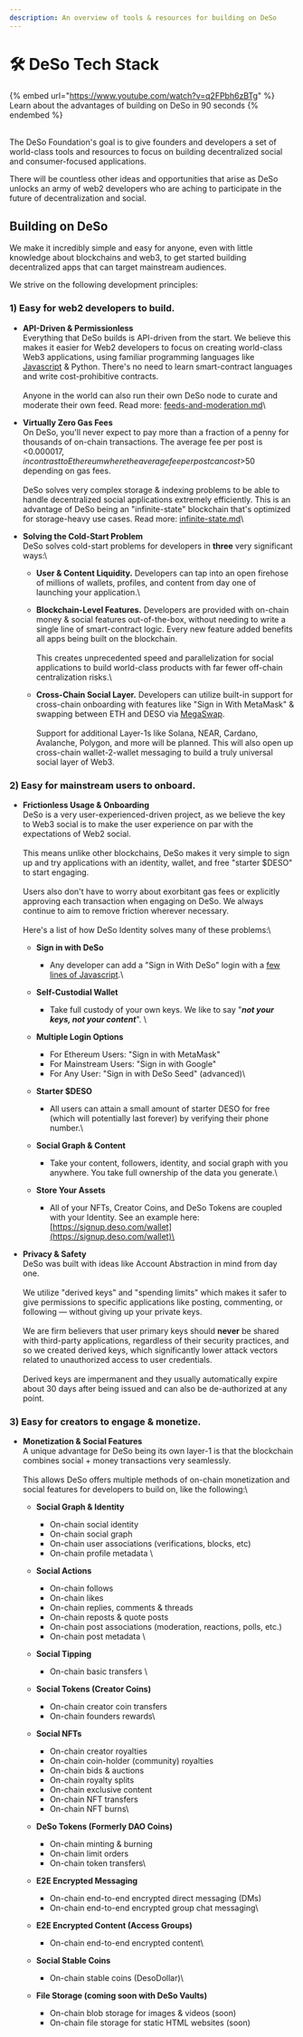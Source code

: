 ```yaml
---
description: An overview of tools & resources for building on DeSo
---
```


# 🛠 DeSo Tech Stack

{% embed url="https://www.youtube.com/watch?v=q2FPbh6zBTg" %}
Learn about the advantages of building on DeSo in 90 seconds
{% endembed %}

\
The DeSo Foundation's goal is to give founders and developers a set of world-class tools and resources to focus on building decentralized social and consumer-focused applications.

There will be countless other ideas and opportunities that arise as DeSo unlocks an army of web2 developers who are aching to participate in the future of decentralization and social.&#x20;

## Building on DeSo

We make it incredibly simple and easy for anyone, even with little knowledge about blockchains and web3, to get started building decentralized apps that can target mainstream audiences.

We strive on the following development principles:

### **1) Easy for web2 developers to build.**

* **API-Driven & Permissionless**\
  Everything that DeSo builds is API-driven from the start. We believe this makes it easier for Web2 developers to focus on creating world-class Web3 applications, using familiar programming languages like [Javascript](deso-frontend/exchange-listing-api.md) & Python. There's no need to learn smart-contract languages and write cost-prohibitive contracts.\
  \
  Anyone in the world can also run their own DeSo node to curate and moderate their own feed. Read more: [feeds-and-moderation.md](deso-features/feeds-and-moderation.md "mention")\

* **Virtually Zero Gas Fees**\
  On DeSo, you'll never expect to pay more than a fraction of a penny for thousands of on-chain transactions. The average fee per post is <$0.000017, in contrast to Ethereum where the average fee per post can cost >$50 depending on gas fees.\
  \
  DeSo solves very complex storage & indexing problems to be able to handle decentralized social applications extremely efficiently. This is an advantage of DeSo being an "infinite-state" blockchain that's optimized for storage-heavy use cases. Read more: [infinite-state.md](deso-blockchain/infinite-state.md "mention")\

* **Solving the Cold-Start Problem**\
  DeSo solves cold-start problems for developers in **three** very significant ways:\

  * **User & Content Liquidity.** Developers can tap into an open firehose of millions of wallets, profiles, and content from day one of launching your application.\

  * **Blockchain-Level Features.** Developers are provided with on-chain money & social features out-of-the-box, without needing to write a single line of smart-contract logic. Every new feature added benefits all apps being built on the blockchain.\
    \
    This creates unprecedented speed and parallelization for social applications to build world-class products with far fewer off-chain centralization risks.\

  * **Cross-Chain Social Layer.** Developers can utilize built-in support for cross-chain onboarding with features like "Sign in With MetaMask" & swapping between ETH and DESO via [MegaSwap](https://megaswap.xyz/).\
    \
    Support for additional Layer-1s like Solana, NEAR, Cardano, Avalanche, Polygon, and more will be planned. This will also open up cross-chain wallet-2-wallet messaging to build a truly universal social layer of Web3.

### **2) Easy for mainstream users to onboard.**

* **Frictionless Usage & Onboarding**\
  DeSo is a very user-experienced-driven project, as we believe the key to Web3 social is to make the user experience on par with the expectations of Web2 social.\
  \
  This means unlike other blockchains, DeSo makes it very simple to sign up and try applications with an identity, wallet, and free "starter $DESO" to start engaging.\
  \
  Users also don't have to worry about exorbitant gas fees or explicitly approving each transaction when engaging on DeSo. We always continue to aim to remove friction wherever necessary.\
  \
  Here's a list of how DeSo Identity solves many of these problems:\

  * **Sign in with DeSo**
    * Any developer can add a "Sign in With DeSo" login with a [few lines of Javascript](deso-frontend/exchange-listing-api.md).\

  * **Self-Custodial Wallet**
    * Take full custody of your own keys. We like to say "_**not your keys, not your content**_". \

  * **Multiple Login Options**
    * For Ethereum Users: "Sign in with MetaMask"
    * For Mainstream Users: "Sign in with Google"
    * For Any User: "Sign in with DeSo Seed" (advanced)\

  * **Starter $DESO**
    * All users can attain a small amount of starter DESO for free (which will potentially last forever) by verifying their phone number.\

  * **Social Graph & Content**
    * Take your content, followers, identity, and social graph with you anywhere. You take full ownership of the data you generate.\

  * **Store Your Assets**
    * All of your NFTs, Creator Coins, and DeSo Tokens are coupled with your Identity. See an example here: [https://signup.deso.com/wallet](https://signup.deso.com/wallet)\

* **Privacy & Safety**\
  DeSo was built with ideas like Account Abstraction in mind from day one. \
  \
  We utilize "derived keys" and "spending limits" which makes it safer to give permissions to specific applications like posting, commenting, or following — without giving up your private keys.\
  \
  We are firm believers that user primary keys should **never** be shared with third-party applications, regardless of their security practices, and so we created derived keys, which significantly lower attack vectors related to unauthorized access to user credentials.\
  \
  Derived keys are impermanent and they usually automatically expire about 30 days after being issued and can also be de-authorized at any point.

### **3) Easy for creators to engage & monetize.**

* **Monetization & Social Features**\
  A unique advantage for DeSo being its own layer-1 is that the blockchain combines social + money transactions very seamlessly.\
  \
  This allows DeSo offers multiple methods of on-chain monetization and social features for developers to build on, like the following:\

  * **Social Graph & Identity**
    * On-chain social identity
    * On-chain social graph
    * On-chain user associations (verifications, blocks, etc)
    * On-chain profile metadata \

  * **Social Actions**
    * On-chain follows
    * On-chain likes
    * On-chain replies, comments & threads
    * On-chain reposts & quote posts
    * On-chain post associations (moderation, reactions, polls, etc.)
    * On-chain post metadata \

  * **Social Tipping**
    * On-chain basic transfers \

  * **Social Tokens (Creator Coins)**
    * On-chain creator coin transfers
    * On-chain founders rewards\

  * **Social NFTs**
    * On-chain creator royalties
    * On-chain coin-holder (community) royalties
    * On-chain bids & auctions
    * On-chain royalty splits
    * On-chain exclusive content
    * On-chain NFT transfers
    * On-chain NFT burns\

  * **DeSo Tokens (Formerly DAO Coins)**
    * On-chain minting & burning
    * On-chain limit orders
    * On-chain token transfers\

  * **E2E Encrypted Messaging**
    * On-chain end-to-end encrypted direct messaging (DMs)
    * On-chain end-to-end encrypted group chat messaging\

  * **E2E Encrypted Content (Access Groups)**
    * On-chain end-to-end encrypted content\

  * **Social Stable Coins**
    * On-chain stable coins (DesoDollar)\

  * **File Storage (coming soon with DeSo Vaults)**
    * On-chain blob storage for images & videos (soon)
    * On-chain file storage for static HTML websites (soon)
